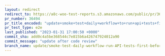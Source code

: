 ```yaml
---
layout: redirect
redirect_to: https://a8c-woo-test-reports.s3.amazonaws.com/public/pr/36494/e2e/index.html
pr_number: 36494
pr_title_encoded: "update+smoke+test+daily+workflow+to+run+api+tests+first"
pr_test_type: e2e
last_published: "2023-01-31 17:00:50 +0000"
commit_sha: add0c4a5be368544c7e815b6a426747924012a90
commit_message: "update after code review"
branch_name: update/smoke-test-daily-workflow-run-API-tests-first-before-E2E-tests
---
```

